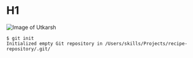 # H1 #
![Image of Utkarsh](https://www.google.com/url?sa=i&url=https%3A%2F%2Fcharacter-stats-and-profiles.fandom.com%2Fwiki%2FGiga-Chad_%2528Joke%2529%2FTye_scaler&psig=AOvVaw39anb-vU1JC0mJSV_KMKGr&ust=1686135404114000&source=images&cd=vfe&ved=0CBEQjRxqFwoTCJDv5Jm9rv8CFQAAAAAdAAAAABAE)
```
$ git init
Initialized empty Git repository in /Users/skills/Projects/recipe-repository/.git/
```
